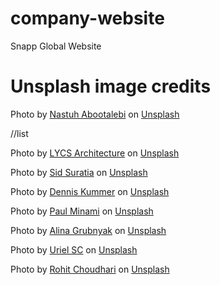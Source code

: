# company-website
Snapp Global Website




# Unsplash image credits

Photo by <a href="https://unsplash.com/@sunday_digital?utm_source=unsplash&utm_medium=referral&utm_content=creditCopyText">Nastuh Abootalebi</a> on <a href="https://unsplash.com/photos/yWwob8kwOCk?utm_source=unsplash&utm_medium=referral&utm_content=creditCopyText">Unsplash</a>
  

//list

Photo by <a href="https://unsplash.com/@lycs?utm_source=unsplash&utm_medium=referral&utm_content=creditCopyText">LYCS Architecture</a> on <a href="https://unsplash.com/photos/aKij95Mmus8?utm_source=unsplash&utm_medium=referral&utm_content=creditCopyText">Unsplash</a>
  
Photo by <a href="https://unsplash.com/@sid_suratia?utm_source=unsplash&utm_medium=referral&utm_content=creditCopyText">Sid Suratia</a> on <a href="https://unsplash.com/photos/YJtiPGImg6Y?utm_source=unsplash&utm_medium=referral&utm_content=creditCopyText">Unsplash</a>
  
Photo by <a href="https://unsplash.com/@dekubaum?utm_source=unsplash&utm_medium=referral&utm_content=creditCopyText">Dennis Kummer</a> on <a href="https://unsplash.com/photos/52gEprMkp7M?utm_source=unsplash&utm_medium=referral&utm_content=creditCopyText">Unsplash</a>
  
Photo by <a href="https://unsplash.com/@paulminami?utm_source=unsplash&utm_medium=referral&utm_content=creditCopyText">Paul Minami</a> on <a href="https://unsplash.com/photos/-tzPh9aswxU?utm_source=unsplash&utm_medium=referral&utm_content=creditCopyText">Unsplash</a>
  
Photo by <a href="https://unsplash.com/@alinnnaaaa?utm_source=unsplash&utm_medium=referral&utm_content=creditCopyText">Alina Grubnyak</a> on <a href="https://unsplash.com/photos/ZiQkhI7417A?utm_source=unsplash&utm_medium=referral&utm_content=creditCopyText">Unsplash</a>
  
Photo by <a href="https://unsplash.com/@urielsc26?utm_source=unsplash&utm_medium=referral&utm_content=creditCopyText">Uriel SC</a> on <a href="https://unsplash.com/photos/11KDtiUWRq4?utm_source=unsplash&utm_medium=referral&utm_content=creditCopyText">Unsplash</a>
  
Photo by <a href="https://unsplash.com/@lilrohit?utm_source=unsplash&utm_medium=referral&utm_content=creditCopyText">Rohit Choudhari</a> on <a href="https://unsplash.com/photos/puy-FW4fOJc?utm_source=unsplash&utm_medium=referral&utm_content=creditCopyText">Unsplash</a>
  